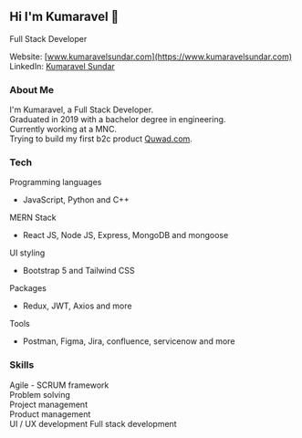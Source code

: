 ## Hi I'm Kumaravel 👋
Full Stack Developer  

Website: [www.kumaravelsundar.com](https://www.kumaravelsundar.com)  
LinkedIn: [Kumaravel Sundar](https://www.linkedin.com/in/kumaravel-arkl/)

### About Me
I'm Kumaravel, a Full Stack Developer.  
Graduated in 2019 with a bachelor degree in engineering.  
Currently working at a MNC.  
Trying to build my first b2c product [Quwad.com](https://quwad.com). 


### Tech
Programming languages
- JavaScript, Python and C++
  
MERN Stack
- React JS, Node JS, Express, MongoDB and mongoose

UI styling
- Bootstrap 5 and Tailwind CSS  

Packages 
- Redux, JWT, Axios and more  

Tools 
- Postman, Figma, Jira, confluence, servicenow and more

### Skills
Agile - SCRUM framework  
Problem solving  
Project management  
Product management  
UI / UX  development
Full stack development
